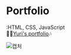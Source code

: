 # Portfolio
:HTML, CSS, JavaScript
 <br>🙋‍♀[Yuri's portfolio](https://yurileeeee.github.io/Portfolio/)🎶
 
 ![캡처](https://user-images.githubusercontent.com/64250932/123362248-58bf7b80-d5ab-11eb-9c17-11d8ddaba8d8.PNG)
